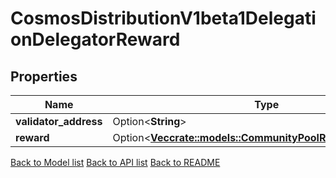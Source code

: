 # CosmosDistributionV1beta1DelegationDelegatorReward

## Properties

| Name                  | Type                                                                                                       | Description | Notes      |
| --------------------- | ---------------------------------------------------------------------------------------------------------- | ----------- | ---------- |
| **validator_address** | Option<**String**>                                                                                         |             | [optional] |
| **reward**            | Option<[**Vec<crate::models::CommunityPoolResponsePoolInner>**](CommunityPool_response_pool_inner.md)> |             | [optional] |

[Back to Model list](../README.md#documentation-for-models) [Back to API list](../README.md#documentation-for-api-endpoints) [Back to README](../README.md)
